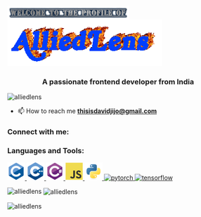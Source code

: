 <img src="./assets/intro.png" align="center" width="55%"> 
<img src="./assets/alliedLens.gif" alt="Sample Image">
<h3 align="center">A passionate frontend developer from India</h3>

<p align="left"> <img src="https://komarev.com/ghpvc/?username=alliedlens&label=Profile%20views&color=0e75b6&style=flat" alt="alliedlens" /> </p>

- 📫 How to reach me **thisisdavidjijo@gmail.com**

<h3 align="left">Connect with me:</h3>
<p align="left">
</p>

<h3 align="left">Languages and Tools:</h3>
<p align="left"> <a href="https://www.cprogramming.com/" target="_blank" rel="noreferrer"> <img src="https://raw.githubusercontent.com/devicons/devicon/master/icons/c/c-original.svg" alt="c" width="40" height="40"/> </a> <a href="https://www.w3schools.com/cpp/" target="_blank" rel="noreferrer"> <img src="https://raw.githubusercontent.com/devicons/devicon/master/icons/cplusplus/cplusplus-original.svg" alt="cplusplus" width="40" height="40"/> </a> <a href="https://www.w3schools.com/cs/" target="_blank" rel="noreferrer"> <img src="https://raw.githubusercontent.com/devicons/devicon/master/icons/csharp/csharp-original.svg" alt="csharp" width="40" height="40"/> </a> <a href="https://developer.mozilla.org/en-US/docs/Web/JavaScript" target="_blank" rel="noreferrer"> <img src="https://raw.githubusercontent.com/devicons/devicon/master/icons/javascript/javascript-original.svg" alt="javascript" width="40" height="40"/> </a> <a href="https://www.python.org" target="_blank" rel="noreferrer"> <img src="https://raw.githubusercontent.com/devicons/devicon/master/icons/python/python-original.svg" alt="python" width="40" height="40"/> </a> <a href="https://pytorch.org/" target="_blank" rel="noreferrer"> <img src="https://www.vectorlogo.zone/logos/pytorch/pytorch-icon.svg" alt="pytorch" width="40" height="40"/> </a> <a href="https://www.tensorflow.org" target="_blank" rel="noreferrer"> <img src="https://www.vectorlogo.zone/logos/tensorflow/tensorflow-icon.svg" alt="tensorflow" width="40" height="40"/> </a> </p>

<p><img align="left" src="https://github-readme-stats.vercel.app/api/top-langs?username=alliedlens&show_icons=true&locale=en&layout=compact" alt="alliedlens" /></p>

<p>&nbsp;<img align="center" src="https://github-readme-stats.vercel.app/api?username=alliedlens&show_icons=true&locale=en" alt="alliedlens" /></p>

<p><img align="center" src="https://github-readme-streak-stats.herokuapp.com/?user=alliedlens&" alt="alliedlens" /></p>

